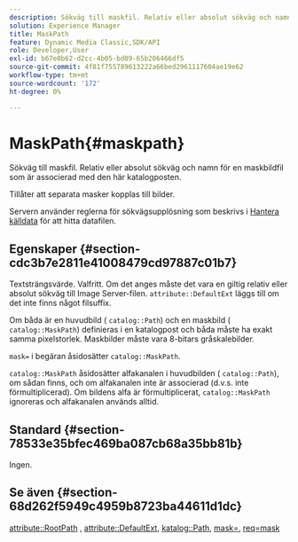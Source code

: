 ```yaml
---
description: Sökväg till maskfil. Relativ eller absolut sökväg och namn för en maskbildfil som är associerad med den här katalogposten.
solution: Experience Manager
title: MaskPath
feature: Dynamic Media Classic,SDK/API
role: Developer,User
exl-id: b67e0b62-d2cc-4b05-bd09-65b206466df5
source-git-commit: 4f81f755789613222a66bed2961117604ae19e62
workflow-type: tm+mt
source-wordcount: '172'
ht-degree: 0%

---
```


# MaskPath{#maskpath}

Sökväg till maskfil. Relativ eller absolut sökväg och namn för en maskbildfil som är associerad med den här katalogposten.

Tillåter att separata masker kopplas till bilder.

Servern använder reglerna för sökvägsupplösning som beskrivs i [Hantera källdata](/help/aem-is-ir-api/is-api/image-serving-api-ref/c-configuration-and-administration/c-configuration-and-administration.md) för att hitta datafilen.

## Egenskaper {#section-cdc3b7e2811e41008479cd97887c01b7}

Textsträngsvärde. Valfritt. Om det anges måste det vara en giltig relativ eller absolut sökväg till Image Server-filen. `attribute::DefaultExt` läggs till om det inte finns något filsuffix.

Om båda är en huvudbild ( `catalog::Path`) och en maskbild ( `catalog::MaskPath`) definieras i en katalogpost och båda måste ha exakt samma pixelstorlek. Maskbilder måste vara 8-bitars gråskalebilder.

`mask=` i begäran åsidosätter `catalog::MaskPath`.

`catalog::MaskPath` åsidosätter alfakanalen i huvudbilden ( `catalog::Path`), om sådan finns, och om alfakanalen inte är associerad (d.v.s. inte förmultiplicerad). Om bildens alfa är förmultiplicerat, `catalog::MaskPath` ignoreras och alfakanalen används alltid.

## Standard {#section-78533e35bfec469ba087cb68a35bb81b}

Ingen.

## Se även {#section-68d262f5949c4959b8723ba44611d1dc}

[attribute::RootPath](/help/aem-is-ir-api/is-api/image-catalog/image-serving-api-ref/c-image-catalog-reference/c-attributes-reference/r-rootpath.md) , [attribute::DefaultExt](/help/aem-is-ir-api/is-api/image-catalog/image-serving-api-ref/c-image-catalog-reference/c-attributes-reference/r-defaultext.md), [katalog::Path](../../../../../../is-api/image-catalog/image-serving-api-ref/c-image-catalog-reference/c-image-svg-data-reference/c-image-data-reference/r-path-cat.md#reference-306afcaff172440ca81b85da8d78213c), [mask=](/help/aem-is-ir-api/is-api/http-ref/image-serving-api-ref/c-http-protocol-reference/c-command-reference/r-mask.md), [req=mask](/help/aem-is-ir-api/is-api/http-ref/image-serving-api-ref/c-http-protocol-reference/c-command-reference/r-req/r-req.md)
